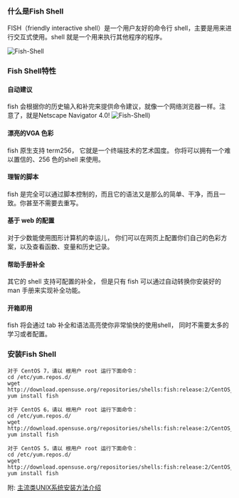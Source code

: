 ### 什么是Fish Shell
FISH（friendly interactive shell）是一个用户友好的命令行 shell，主要是用来进行交互式使用。shell 就是一个用来执行其他程序的程序。

![Fish-Shell](https://illlusion.github.io/resource/images/system/bash/fishshell/fish-shell.png)

### Fish Shell特性
#### 自动建议
fish 会根据你的历史输入和补完来提供命令建议，就像一个网络浏览器一样。注意了，就是Netscape Navigator 4.0!
![Fish-Shell](https://illlusion.github.io/resource/images/system/bash/fishshell/fish-shell.gif))

#### 漂亮的VGA 色彩
fish 原生支持 term256， 它就是一个终端技术的艺术国度。 你将可以拥有一个难以置信的、256 色的shell 来使用。

#### 理智的脚本
fish 是完全可以通过脚本控制的，而且它的语法又是那么的简单、干净，而且一致。你甚至不需要去重写。

#### 基于 web 的配置
对于少数能使用图形计算机的幸运儿， 你们可以在网页上配置你们自己的色彩方案，以及查看函数、变量和历史记录。

#### 帮助手册补全
其它的 shell 支持可配置的补全， 但是只有 fish 可以通过自动转换你安装好的 man 手册来实现补全功能。

#### 开箱即用
fish 将会通过 tab 补全和语法高亮使你非常愉快的使用shell， 同时不需要太多的学习或者配置。

### 安装Fish Shell
```
对于 CentOS 7，请以 根用户 root 运行下面命令：
cd /etc/yum.repos.d/
wget http://download.opensuse.org/repositories/shells:fish:release:2/CentOS_7/shells:fish:release:2.repo
yum install fish

对于 CentOS 6，请以 根用户 root 运行下面命令：
cd /etc/yum.repos.d/
wget http://download.opensuse.org/repositories/shells:fish:release:2/CentOS_6/shells:fish:release:2.repo
yum install fish

对于 CentOS 5，请以 根用户 root 运行下面命令：
cd /etc/yum.repos.d/
wget http://download.opensuse.org/repositories/shells:fish:release:2/CentOS_5/shells:fish:release:2.repo
yum install fish
```
附: [主流类UNIX系统安装方法介绍](http://software.opensuse.org/download.html?project=shells%3Afish%3Arelease%3A2&package=fish)

